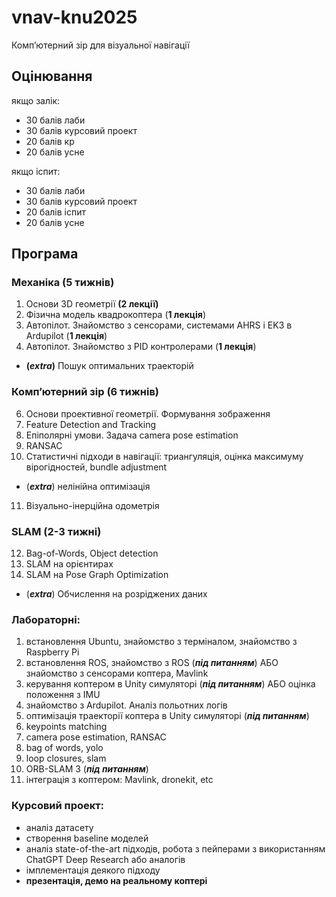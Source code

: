 # vnav-knu2025
Компʼютерний зір для візуальної навігації 


## Оцінювання

якщо залік:

- 30 балів лаби 
- 30 балів курсовий проект
- 20 балів кр
- 20 балів усне 


якщо іспит: 

- 30 балів лаби 
- 30 балів курсовий проект
- 20 балів іспит 
- 20 балів усне



## Програма

### Механіка  (5 тижнів) 
1. Основи 3D геометрії **(2 лекції)**
3. Фізична модель квадрокоптера (**1 лекція**)
4. Автопілот. Знайомство з сенсорами, системами AHRS і EK3 в Ardupilot (**1 лекція**)
5. Автопілот. Знайомство з PID контролерами (**1 лекція**)
- **(*extra*)** Пошук оптимальних траекторій 

### Компʼютерний зір   (6 тижнів)
6. Основи проективної геометрії. Формування зображення 
7. Feature Detection and Tracking 
8. Епіполярні умови. Задача camera pose estimation 
9. RANSAC
10. Статистичні підходи в навігації: триангуляція, оцінка максимуму вірогідностей, bundle adjustment
- (***extra***) нелінійна оптимізація 
11. Візуально-інерційна одометрія

### SLAM   (2-3 тижні)
12. Bag-of-Words, Object detection 
13. SLAM на орієнтирах 
14. SLAM на Pose Graph Optimization 
- (***extra***) Обчислення на розріджених даних


### Лабораторні: 
1. встановлення Ubuntu, знайомство з терміналом, знайомство з Raspberry Pi 
2. встановлення ROS, знайомство з ROS (***під питанням***) 
	    АБО 
   знайомство з сенсорами коптера, Mavlink
3. керування коптером в Unity симуляторі (***під питанням***)
		AБО 
	оцінка положення з IMU
4. знайомство з Ardupilot. Аналіз польотних логів 
5. оптимізація траекторії коптера в Unity симуляторі (***під питанням***)
6. keypoints matching
7. camera pose estimation, RANSAC
8. bag of words, yolo
9. loop closures, slam
10. ORB-SLAM 3 (***під питанням***)
11. інтеграція з коптером: Mavlink, dronekit, etc 

### Курсовий проект: 
- аналіз датасету
- створення baseline моделей
- аналіз state-of-the-art підходів, робота з пейперами з використанням ChatGPT Deep Research або аналогів 
- імплементація деякого підходу 
- **презентація, демо на реальному коптері**
